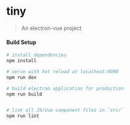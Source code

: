 # tiny

> An electron-vue project

#### Build Setup

``` bash
# install dependencies
npm install

# serve with hot reload at localhost:9090
npm run dev

# build electron application for production
npm run build


# lint all JS/Vue component files in `src/`
npm run lint

```
